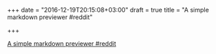 +++
date = "2016-12-19T20:15:08+03:00"
draft = true
title = "A simple markdown previewer  #reddit"

+++

<p><a href="https://t.co/ybffCHl0yj">A simple markdown previewer  #reddit</a></p>
